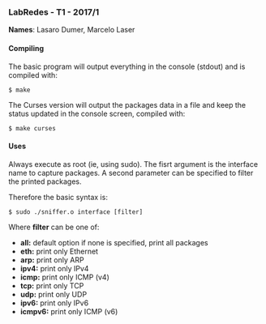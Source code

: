 ### LabRedes - T1 - 2017/1
**Names**: Lasaro Dumer, Marcelo Laser

#### Compiling

The basic program will output everything in the console (stdout) and is compiled with:

	$ make

The Curses version will output the packages data in a file and keep the status updated in the console screen, compiled with:

	$ make curses


#### Uses

Always execute as root (ie, using sudo). The fisrt argument is the interface name to capture packages. A second parameter can be specified to filter the printed packages.

Therefore the basic syntax is:

	$ sudo ./sniffer.o interface [filter]

Where **filter** can be one of:

* **all:** default option if none is specified, print all packages
* **eth:** print only Ethernet
* **arp:** print only ARP
* **ipv4:** print only IPv4
* **icmp:** print only ICMP (v4)
* **tcp:** print only TCP
* **udp:** print only UDP
* **ipv6:** print only IPv6
* **icmpv6:** print only ICMP (v6)
